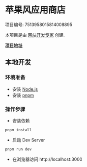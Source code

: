 # 苹果风应用商店

项目编号: 7513958015814008895

本项目是由 [网站开发专家](https://space.coze.cn/) 创建.

[**项目地址**](https://space.coze.cn/task/7513958015814008895)

## 本地开发

### 环境准备

- 安装 [Node.js](https://nodejs.org/en)
- 安装 [pnpm](https://pnpm.io/installation)

### 操作步骤

- 安装依赖

```sh
pnpm install
```

- 启动 Dev Server

```sh
pnpm run dev
```

- 在浏览器访问 http://localhost:3000

